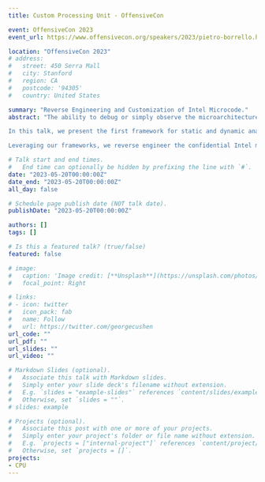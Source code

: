 ```yaml
---
title: Custom Processing Unit - OffensiveCon

event: OffensiveCon 2023
event_url: https://www.offensivecon.org/speakers/2023/pietro-borrello.html

location: "OffensiveCon 2023"
# address:
#   street: 450 Serra Mall
#   city: Stanford
#   region: CA
#   postcode: '94305'
#   country: United States

summary: "Reverse Engineering and Customization of Intel Microcode."
abstract: "The ability to debug or simply observe the microarchitecture of closed-source CPUs has always been an exclusive privilege of the product vendors. For Intel CPUs, even the details of the high-level workings of CPU microcode were only available by digging into patents and not publicly documented.

In this talk, we present the first framework for static and dynamic analysis of Intel Atom microcode. Building upon prior research, we reverse engineer Goldmont microcode semantics and reconstruct the patching primitives for microcode customization. For static analysis, we implement a Ghidra processor module for decompilation and analysis of decrypted microcode. For dynamic analysis, we create a UEFI application that can trace and patch microcode to provide complete microcode control on Goldmont systems.

Leveraging our frameworks, we reverse engineer the confidential Intel microcode update algorithm and perform the first security analysis of its design and implementation. In three further case studies, we provide the first x86 Pointer Authentication Code (PAC) microcode implementation performing its security evaluation, design and implement fast software breakpoints (more than 1000x faster than standard breakpoints), and present constant-time microcode division, illustrating the potential security and performance benefits of microcode customization."

# Talk start and end times.
#   End time can optionally be hidden by prefixing the line with `#`.
date: "2023-05-20T00:00:00Z"
date_end: "2023-05-20T00:00:00Z"
all_day: false

# Schedule page publish date (NOT talk date).
publishDate: "2023-05-20T00:00:00Z"

authors: []
tags: []

# Is this a featured talk? (true/false)
featured: false

# image:
#   caption: 'Image credit: [**Unsplash**](https://unsplash.com/photos/bzdhc5b3Bxs)'
#   focal_point: Right

# links:
# - icon: twitter
#   icon_pack: fab
#   name: Follow
#   url: https://twitter.com/georgecushen
url_code: ""
url_pdf: ""
url_slides: ""
url_video: ""

# Markdown Slides (optional).
#   Associate this talk with Markdown slides.
#   Simply enter your slide deck's filename without extension.
#   E.g. `slides = "example-slides"` references `content/slides/example-slides.md`.
#   Otherwise, set `slides = ""`.
# slides: example

# Projects (optional).
#   Associate this post with one or more of your projects.
#   Simply enter your project's folder or file name without extension.
#   E.g. `projects = ["internal-project"]` references `content/project/deep-learning/index.md`.
#   Otherwise, set `projects = []`.
projects:
- CPU
---
```


<!-- {{% callout note %}}
Click on the **Slides** button above to view the built-in slides feature.
{{% /callout %}}

Slides can be added in a few ways:

- **Create** slides using Wowchemy's [*Slides*](https://wowchemy.com/docs/managing-content/#create-slides) feature and link using `slides` parameter in the front matter of the talk file
- **Upload** an existing slide deck to `static/` and link using `url_slides` parameter in the front matter of the talk file
- **Embed** your slides (e.g. Google Slides) or presentation video on this page using [shortcodes](https://wowchemy.com/docs/writing-markdown-latex/).

Further event details, including [page elements](https://wowchemy.com/docs/writing-markdown-latex/) such as image galleries, can be added to the body of this page. -->
